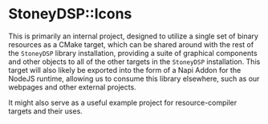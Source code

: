 # StoneyDSP::Icons

This is primarily an internal project, designed to utilize a single set of binary resources as a CMake target, which can be shared around with the rest of the ```StoneyDSP``` library installation, providing a suite of graphical components and other objects to all of the other targets in the ```StoneyDSP``` installation. This target will also likely be exported into the form of a Napi Addon for the NodeJS runtime, allowing us to consume this library elsewhere, such as our webpages and other external projects.

It might also serve as a useful example project for resource-compiler targets and their uses.
